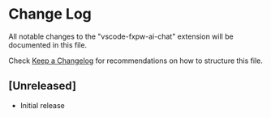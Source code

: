 # Change Log

All notable changes to the "vscode-fxpw-ai-chat" extension will be documented in this file.

Check [Keep a Changelog](http://keepachangelog.com/) for recommendations on how to structure this file.

## [Unreleased]

- Initial release